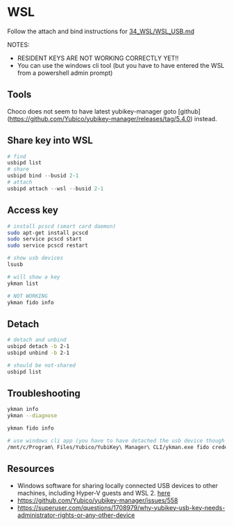 # WSL

Follow the attach and bind instructions for [34_WSL/WSL_USB.md](../34_WSL/WSL_USB.md)  

NOTES:

* RESIDENT KEYS ARE NOT WORKING CORRECTLY YET!! 
* You can use the windows cli tool (but you have to have entered the WSL from a powershell admin prompt)

## Tools

Choco does not seem to have latest yubikey-manager goto [github] (https://github.com/Yubico/yubikey-manager/releases/tag/5.4.0) instead.

## Share key into WSL

```powershell
# find
usbipd list
# share
usbipd bind --busid 2-1
# attach
usbipd attach --wsl --busid 2-1
```

## Access key

```sh
# install pcscd (smart card daemon)
sudo apt-get install pcscd
sudo service pcscd start
sudo service pcscd restart

# show usb devices
lsusb

# will show a key
ykman list

# NOT WORKING
ykman fido info
```

## Detach

```sh
# detach and unbind
usbipd detach -b 2-1
usbipd unbind -b 2-1

# should be not-shared
usbipd list
```

## Troubleshooting

```sh
ykman info
ykman --diagnose

ykman fido info

# use windows cli app (you have to have detached the usb device though and enter wsl from powershell admin prompt)
/mnt/c/Program\ Files/Yubico/YubiKey\ Manager\ CLI/ykman.exe fido credentials list
```

## Resources

* Windows software for sharing locally connected USB devices to other machines, including Hyper-V guests and WSL 2. [here](https://github.com/dorssel/usbipd-win)  
* https://github.com/Yubico/yubikey-manager/issues/558
* https://superuser.com/questions/1708979/why-yubikey-usb-key-needs-administrator-rights-or-any-other-device